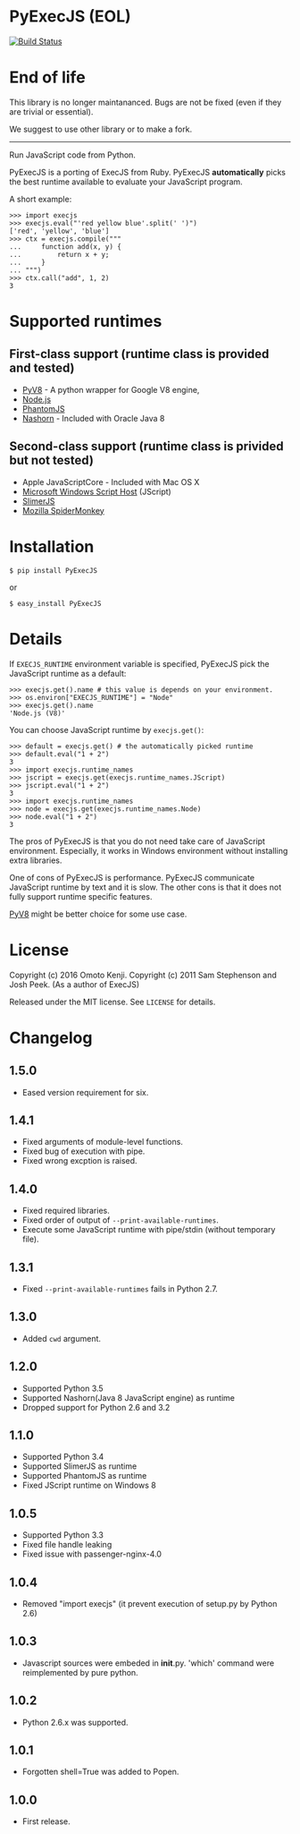 PyExecJS (EOL)
==============
[![Build Status](https://travis-ci.org/doloopwhile/PyExecJS.svg?branch=travis-ci)](https://travis-ci.org/doloopwhile/PyExecJS)

# End of life

This library is no longer maintananced. Bugs are not be fixed (even if they are trivial or essential).

We suggest to use other library or to make a fork.

---

Run JavaScript code from Python.

PyExecJS is a porting of ExecJS from Ruby.
PyExecJS **automatically** picks the best runtime available to evaluate your JavaScript program.

A short example:

    >>> import execjs
    >>> execjs.eval("'red yellow blue'.split(' ')")
    ['red', 'yellow', 'blue']
    >>> ctx = execjs.compile("""
    ...     function add(x, y) {
    ...         return x + y;
    ...     }
    ... """)
    >>> ctx.call("add", 1, 2)
    3

# Supported runtimes

## First-class support (runtime class is provided and tested)

* [PyV8](http://code.google.com/p/pyv8/) - A python wrapper for Google V8 engine,
* [Node.js](http://nodejs.org/)
* [PhantomJS](http://phantomjs.org/)
* [Nashorn](http://docs.oracle.com/javase/8/docs/technotes/guides/scripting/nashorn/intro.html#sthref16) - Included with Oracle Java 8

## Second-class support (runtime class is privided but not tested)

* Apple JavaScriptCore - Included with Mac OS X
* [Microsoft Windows Script Host](http://msdn.microsoft.com/en-us/library/9bbdkx3k.aspx) (JScript)
* [SlimerJS](http://slimerjs.org/)
* [Mozilla SpiderMonkey](http://www.mozilla.org/js/spidermonkey/)

# Installation

    $ pip install PyExecJS

or

    $ easy_install PyExecJS

# Details

If `EXECJS_RUNTIME` environment variable is specified, PyExecJS pick the JavaScript runtime as a default:

    >>> execjs.get().name # this value is depends on your environment.
    >>> os.environ["EXECJS_RUNTIME"] = "Node"
    >>> execjs.get().name
    'Node.js (V8)'

You can choose JavaScript runtime by `execjs.get()`:

    >>> default = execjs.get() # the automatically picked runtime
    >>> default.eval("1 + 2")
    3
    >>> import execjs.runtime_names
    >>> jscript = execjs.get(execjs.runtime_names.JScript)
    >>> jscript.eval("1 + 2")
    3
    >>> import execjs.runtime_names
    >>> node = execjs.get(execjs.runtime_names.Node)
    >>> node.eval("1 + 2")
    3

The pros of PyExecJS is that you do not need take care of JavaScript environment.
Especially, it works in Windows environment without installing extra libraries.

One of cons of PyExecJS is performance. PyExecJS communicate JavaScript runtime by text and it is slow.
The other cons is that it does not fully support runtime specific features.

[PyV8](https://code.google.com/p/pyv8/) might be better choice for some use case.

# License

Copyright (c) 2016 Omoto Kenji.
Copyright (c) 2011 Sam Stephenson and Josh Peek. (As a author of ExecJS)

Released under the MIT license. See `LICENSE` for details.

# Changelog

## 1.5.0
- Eased version requirement for six.

## 1.4.1
- Fixed arguments of module-level functions.
- Fixed bug of execution with pipe.
- Fixed wrong excption is raised.

## 1.4.0
- Fixed required libraries.
- Fixed order of output of `--print-available-runtimes`.
- Execute some JavaScript runtime with pipe/stdin (without temporary file).

## 1.3.1
- Fixed `--print-available-runtimes` fails in Python 2.7.

## 1.3.0
- Added `cwd` argument.

## 1.2.0
- Supported Python 3.5
- Supported Nashorn(Java 8 JavaScript engine) as runtime
- Dropped support for Python 2.6 and 3.2

## 1.1.0
- Supported Python 3.4
- Supported SlimerJS as runtime
- Supported PhantomJS as runtime
- Fixed JScript runtime on Windows 8

## 1.0.5
- Supported Python 3.3
- Fixed file handle leaking
- Fixed issue with passenger-nginx-4.0

## 1.0.4
- Removed "import execjs" (it prevent execution of setup.py by Python 2.6)

## 1.0.3
- Javascript sources were embeded in __init__.py. 'which' command were reimplemented by pure python.

## 1.0.2
- Python 2.6.x was supported.

## 1.0.1
- Forgotten shell=True was added to Popen.

## 1.0.0
- First release.

